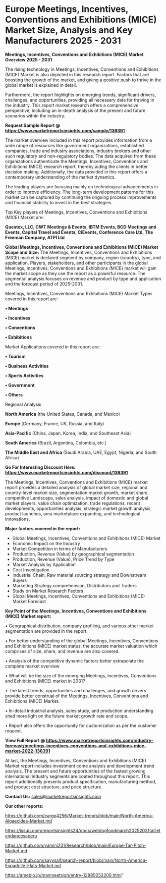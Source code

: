 # Europe Meetings, Incentives, Conventions and Exhibitions (MICE) Market Size, Analysis and Key Manufacturers 2025 - 2031

<Strong> Meetings, Incentives, Conventions and Exhibitions (MICE) Market Overview 2025 - 2031</strong>

The rising technology in Meetings, Incentives, Conventions and Exhibitions (MICE) Market is also depicted in this research report. Factors that are boosting the growth of the market, and giving a positive push to thrive in the global market is explained in detail.

Furthermore, the report highlights on emerging trends, significant drivers, challenges, and opportunities, providing all necessary data for thriving in the industry. This report market research offers a comprehensive perspective, including an in-depth analysis of the present and future scenarios within the industry.

<strong>Request Sample Report @ <a href=https://www.marketreportsinsights.com/sample/136391>https://www.marketreportsinsights.com/sample/136391</a></strong>

The market overview included in this report provides information from a wide range of resources like government organizations, established companies, trade and industry associations, industry brokers and other such regulatory and non-regulatory bodies. The data acquired from these organizations authenticate the Meetings, Incentives, Conventions and Exhibitions (MICE) research report, thereby aiding the clients in better decision making. Additionally, the data provided in this report offers a contemporary understanding of the market dynamics.

The leading players are focusing mainly on technological advancements in order to improve efficiency. The long-term development patterns for this market can be captured by continuing the ongoing process improvements and financial stability to invest in the best strategies.

Top Key players of Meetings, Incentives, Conventions and Exhibitions (MICE) Market are:

<strong>Questex, LLC, CWT Meetings & Events, IBTM Events, BCD Meetings and Events, Capital Travel and Events, CiEvents, Conference Care Ltd, The Freeman Company, ATPI Ltd</strong>

<strong><b>Global Meetings, Incentives, Conventions and Exhibitions (MICE) Market Scope and Size:</b></strong>
The Meetings, Incentives, Conventions and Exhibitions (MICE) market is declared segment by company, region (country), type, and application. Players, stakeholders, and other participants in the global Meetings, Incentives, Conventions and Exhibitions (MICE) market will gain the market scope as they use the report as a powerful resource. The segmental analysis focuses on revenue and product by type and application and the forecast period of 2025-2031.

Meetings, Incentives, Conventions and Exhibitions (MICE) Market Types covered in this report are:

<strong>• Meetings

• Incentives

• Conventions

• Exhibitions</strong>

Market Applications covered in this report are:

<strong>• Tourism

• Business Activities

• Sports Activities

• Government

• Others</strong> 

Regional Analysis

<strong>North America</strong> (the United States, Canada, and Mexico)

<strong>Europe</strong> (Germany, France, UK, Russia, and Italy)

<strong>Asia-Pacific</strong> (China, Japan, Korea, India, and Southeast Asia)

<strong>South America</strong> (Brazil, Argentina, Colombia, etc.)

<strong>The Middle East and Africa</strong> (Saudi Arabia, UAE, Egypt, Nigeria, and South Africa)

<strong>Go For Interesting Discount Here: <a href=https://www.marketreportsinsights.com/discount/136391>https://www.marketreportsinsights.com/discount/136391</a></strong>

The Meetings, Incentives, Conventions and Exhibitions (MICE) market report provides a detailed analysis of global market size, regional and country-level market size, segmentation market growth, market share, competitive Landscape, sales analysis, impact of domestic and global market players, value chain optimization, trade regulations, recent developments, opportunities analysis, strategic market growth analysis, product launches, area marketplace expanding, and technological innovations.

<strong><b>Major factors covered in the report:</b></strong>
<ul>
  <li>Global Meetings, Incentives, Conventions and Exhibitions (MICE) Market </li>
  <li>Economic Impact on the Industry</li>
  <li>Market Competition in terms of Manufacturers</li>
  <li>Production, Revenue (Value) by geographical segmentation</li>
  <li>Production, Revenue (Value), Price Trend by Type</li>
  <li>Market Analysis by Application</li>
  <li>Cost Investigation</li>
  <li>Industrial Chain, Raw material sourcing strategy and Downstream Buyers</li>
  <li>Marketing Strategy comprehension, Distributors and Traders</li>
  <li>Study on Market Research Factors</li>
  <li>Global Meetings, Incentives, Conventions and Exhibitions (MICE) Market Forecast</li>
</ul>

<strong><b>Key Point of the Meetings, Incentives, Conventions and Exhibitions (MICE) Market report:</b></strong>

• Geographical distribution, company profiling, and various other market segmentation are provided in the report.

• For better understanding of the global Meetings, Incentives, Conventions and Exhibitions (MICE) market status, the accurate market valuation which comprises of size, share, and revenue are also covered.

• Analysis of the competitive dynamic factors better extrapolate the complete market overview

• What will be the size of the emerging Meetings, Incentives, Conventions and Exhibitions (MICE) market in 2031?

• The latest trends, opportunities and challenges, and growth drivers provide better construal of the Meetings, Incentives, Conventions and Exhibitions (MICE) Market.

• In-detail industrial analysis, sales study, and production understanding shed more light on the future market growth rate and scope.

• Report also offers the opportunity for customization as per the customer request.

<strong><b>View Full Report @ <a href=https://www.marketreportsinsights.com/industry-forecast/meetings-incentives-conventions-and-exhibitions-mice-market-2022-136391>https://www.marketreportsinsights.com/industry-forecast/meetings-incentives-conventions-and-exhibitions-mice-market-2022-136391</a></b></strong>


At last, the Meetings, Incentives, Conventions and Exhibitions (MICE) Market report includes investment come analysis and development trend analysis. The present and future opportunities of the fastest growing international industry segments are coated throughout this report. This report additionally presents product specification, manufacturing method, and product cost structure, and price structure.

<strong>Contact Us:</strong>
sales@marketreportsinsights.com

<strong>Our other reports:</strong>

<a href=https://github.com/cargo4256/Market-trends/blob/main/North-America-Algaecides-Market.md>https://github.com/cargo4256/Market-trends/blob/main/North-America-Algaecides-Market.md</a>

<a href=https://issuu.com/reportsinsights24/docs/wetdogfoodmarch20252031tailletendancesaperu>https://issuu.com/reportsinsights24/docs/wetdogfoodmarch20252031tailletendancesaperu</a>

<a href=https://github.com/yamini231/Research/blob/main/Europe-Tar-Pitch-Market.md>https://github.com/yamini231/Research/blob/main/Europe-Tar-Pitch-Market.md</a>

<a href=https://github.com/sayysaif/search-report/blob/main/North-America-Espadrille-Flats-Market.md>https://github.com/sayysaif/search-report/blob/main/North-America-Espadrille-Flats-Market.md</a>

<a href=https://ameblo.jp/manmeetsigh/entry-12885053200.html>https://ameblo.jp/manmeetsigh/entry-12885053200.html</a>"
